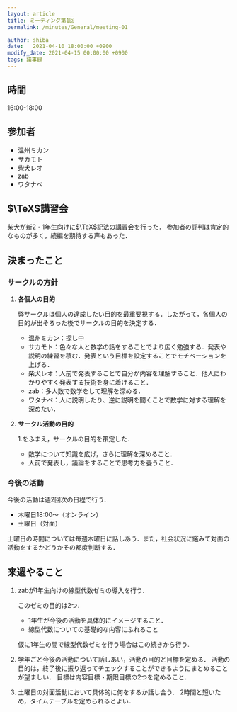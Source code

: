```yaml
---
layout: article
title: ミーティング第1回
permalink: /minutes/General/meeting-01

author: shiba
date:   2021-04-10 18:00:00 +0900
modify_date: 2021-04-15 00:00:00 +0900
tags: 議事録
---
```



## 時間

16:00-18:00

## 参加者

- 温州ミカン
- サカモト
- 柴犬レオ
- zab
- ワタナベ

## $\TeX$講習会

柴犬が新2・1年生向けに$\TeX$記法の講習会を行った．
参加者の評判は肯定的なものが多く，続編を期待する声もあった．

## 決まったこと

### サークルの方針

1. **各個人の目的**

    弊サークルは個人の達成したい目的を最重要視する．したがって，各個人の目的が出そろった後でサークルの目的を決定する．
   - 温州ミカン：探し中
   - サカモト：色々な人と数学の話をすることでより広く勉強する．発表や説明の練習を積む．発表という目標を設定することでモチベーションを上げる．
   - 柴犬レオ：人前で発表することで自分が内容を理解すること．他人にわかりやすく発表する技術を身に着けること．
   - zab：多人数で数学をして理解を深める．
   - ワタナベ：人に説明したり、逆に説明を聞くことで数学に対する理解を深めたい．
2. **サークル活動の目的**
   
    1.をふまえ，サークルの目的を策定した．
   - 数学について知識を広げ，さらに理解を深めること．
   - 人前で発表し，議論をすることで思考力を養うこと．

### 今後の活動

今後の活動は週2回次の日程で行う．

- 木曜日18:00～（オンライン）
- 土曜日（対面）

土曜日の時間については毎週木曜日に話しあう．また，社会状況に鑑みて対面の活動をするかどうかその都度判断する．

## 来週やること

1. zabが1年生向けの線型代数ゼミの導入を行う．

    このゼミの目的は2つ．

    - 1年生が今後の活動を具体的にイメージすること．
    - 線型代数についての基礎的な内容にふれること

    仮に1年生の間で線型代数ゼミを行う場合はこの続きから行う.

2. 学年ごと今後の活動について話しあい，活動の目的と目標を定める．
    活動の目的は，終了後に振り返ってチェックすることができるようにまとめることが望ましい．
    目標は内容目標・期限目標の2つを定めること．

3. 土曜日の対面活動において具体的に何をするか話し合う．
    2時間と短いため，タイムテーブルを定められるとよい．

